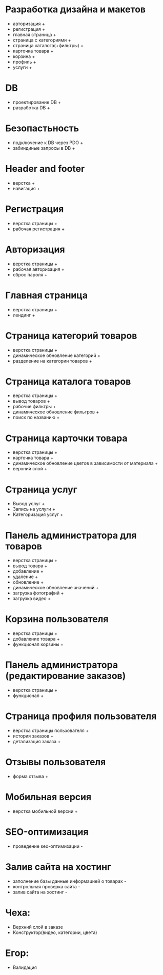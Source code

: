 # Разработка дизайна и макетов
- авторизация +
- регистрация +
- главная страница +
- страница с категориями +
- страница каталога(+фильтры) +
- карточка товара +
- корзина +
- профиль +
- услуги +

# DB 
- проектирование DB +
- разработка DB +

# Безопастьность
- подключение к DB через PDO +
- забиндиные запросы в DB +

# Header and footer
- верстка +
- навигация +

# Регистрация
- верстка страницы +
- рабочая регистрация +

# Авторизация 
- верстка страницы +
- рабочая авторизация +
- сброс пароля +

# Главная страница 
- верстка страницы +
- лендинг +

# Страница категорий товаров
- верстка страницы +
- динамическое обновление категорий +
- разделение на категории товаров +

# Страница каталога товаров
- верстка страницы +
- вывод товаров +
- рабочие фильтры +
- динамическое обновление фильтров +
- поиск по названию +

# Страница карточки товара
- верстка страницы +
- карточка товара +
- динамическое обновление цветов в зависимости от материала +
- верхний слой +

# Страница услуг
- Вывод услуг +
- Запись на услуги +
- Категоризация услуг +

# Панель администратора для товаров
- верстка страницы +
- вывод товара +
- добавление +
- удаление +
- обновление +
- динамическое обновление значений +
- загрузка фотографий +
- загрузка видео +

# Корзина пользователя
- верстка страницы +
- добавление товара +
- функционал корзины +

# Панель администратора (редактирование заказов)
- верстка страницы +
- функционал +

# Страница профиля пользователя
- верстка страницы пользователя +
- история заказов +
- детализация заказа +

# Отзывы пользователя
- форма отзыва +

# Мобильная версия
- верстка мобильной версии +

# SEO-оптимизация
- проведение seo-оптимизации -

# Залив сайта на хостинг
- заполнение базы данные информацией о товарах -
- контрольная проверка сайта -
- залив сайта на хостинг -



# Чеха:
- Верхний слой в заказе
- Конструктор(видео, категории, цвета)


# Егор: 
- Валидация